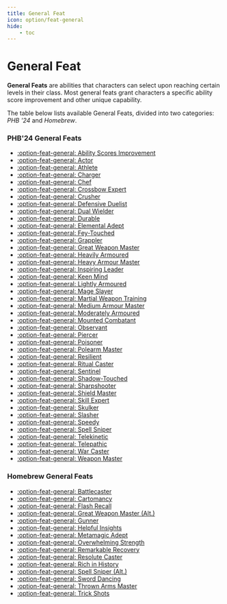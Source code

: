 ```yaml
---
title: General Feat
icon: option/feat-general
hide:
    - toc
---
```


# General Feat

**General Feats** are abilities that characters can select upon reaching certain levels in their class. Most general feats grant characters a specific ability score improvement and other unique capability.

The table below lists available General Feats, divided into two categories: *PHB '24* and *Homebrew*.

### PHB'24 General Feats

<div class="grid noborder" markdown>

- [:option-feat-general: Ability Scores Improvement](phb24.md#abl-scores-improvement)
- [:option-feat-general: Actor](phb24.md#actor)
- [:option-feat-general: Athlete](phb24.md#athlete)
- [:option-feat-general: Charger](phb24.md#charger)
- [:option-feat-general: Chef](phb24.md#chef)
- [:option-feat-general: Crossbow Expert](phb24.md#crossbow-expert)
- [:option-feat-general: Crusher](phb24.md#crusher)
- [:option-feat-general: Defensive Duelist](phb24.md#defensive-duelist)
- [:option-feat-general: Dual Wielder](phb24.md#dual-wielder)
- [:option-feat-general: Durable](phb24.md#durable)
- [:option-feat-general: Elemental Adept](phb24.md#elemental-adept)
- [:option-feat-general: Fey-Touched](phb24.md#fey-touched)
- [:option-feat-general: Grappler](phb24.md#grappler)
- [:option-feat-general: Great Weapon Master](phb24.md#great-weapon-master)
- [:option-feat-general: Heavily Armoured](phb24.md#heavily-armoured)
- [:option-feat-general: Heavy Armour Master](phb24.md#heavy-armour-master)
- [:option-feat-general: Inspiring Leader](phb24.md#inspiring-leader)
- [:option-feat-general: Keen Mind](phb24.md#keen-mind)
- [:option-feat-general: Lightly Armoured](phb24.md#lightly-armoured)
- [:option-feat-general: Mage Slayer](phb24.md#mage-slayer)
- [:option-feat-general: Martial Weapon Training](phb24.md#martial-weapon-training)
- [:option-feat-general: Medium Armour Master](phb24.md#medium-armour-master)
- [:option-feat-general: Moderately Armoured](phb24.md#moderately-armoured)
- [:option-feat-general: Mounted Combatant](phb24.md#mounted-combatant)
- [:option-feat-general: Observant](phb24.md#observant)
- [:option-feat-general: Piercer](phb24.md#piercer)
- [:option-feat-general: Poisoner](phb24.md#poisoner)
- [:option-feat-general: Polearm Master](phb24.md#polearm-master)
- [:option-feat-general: Resilient](phb24.md#resilient)
- [:option-feat-general: Ritual Caster](phb24.md#ritual-caster)
- [:option-feat-general: Sentinel](phb24.md#sentinel)
- [:option-feat-general: Shadow-Touched](phb24.md#shadow-touched)
- [:option-feat-general: Sharpshooter](phb24.md#sharpshooter)
- [:option-feat-general: Shield Master](phb24.md#shield-master)
- [:option-feat-general: Skill Expert](phb24.md#skill-expert)
- [:option-feat-general: Skulker](phb24.md#skulker)
- [:option-feat-general: Slasher](phb24.md#slasher)
- [:option-feat-general: Speedy](phb24.md#speedy)
- [:option-feat-general: Spell Sniper](phb24.md#spell-sniper)
- [:option-feat-general: Telekinetic](phb24.md#telekinetic)
- [:option-feat-general: Telepathic](phb24.md#telepathic)
- [:option-feat-general: War Caster](phb24.md#war-caster)
- [:option-feat-general: Weapon Master](phb24.md#weapon-master)

</div>

### Homebrew General Feats

<div class="grid cards" markdown>

- [:option-feat-general: Battlecaster](hb.md#battlecaster)
- [:option-feat-general: Cartomancy](hb.md#cartomancy)
- [:option-feat-general: Flash Recall](hb.md#flash-recall)
- [:option-feat-general: Great Weapon Master (Alt.)](hb.md#great-weapon-master-alternate)
- [:option-feat-general: Gunner](hb.md#gunner)
- [:option-feat-general: Helpful Insights](hb.md#helpful-insights)
- [:option-feat-general: Metamagic Adept](hb.md#metamagic-adept)
- [:option-feat-general: Overwhelming Strength](hb.md#overwhelming-strength)
- [:option-feat-general: Remarkable Recovery](hb.md#remarkable-recovery)
- [:option-feat-general: Resolute Caster](hb.md#resolute-caster)
- [:option-feat-general: Rich in History](hb.md#rich-in-history)
- [:option-feat-general: Spell Sniper (Alt.)](hb.md#spell-sniper-alternate)
- [:option-feat-general: Sword Dancing](hb.md#sword-dancing)
- [:option-feat-general: Thrown Arms Master](hb.md#thrown-arms-master)
- [:option-feat-general: Trick Shots](hb.md#trick-shots)

</div>

